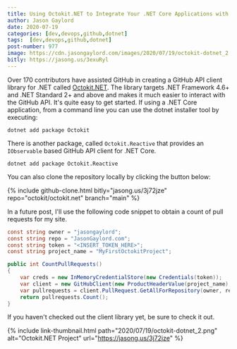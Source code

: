 ```yaml
---
title: Using Octokit.NET to Integrate Your .NET Core Applications with GitHub
author: Jason Gaylord
date: 2020-07-19
categories: [dev,devops,github,dotnet]
tags:  [dev,devops,github,dotnet]
post-number: 977
image: https://cdn.jasongaylord.com/images/2020/07/19/octokit-dotnet_2.png
bitly: https://jasong.us/3exuRyl
---
```


Over 170 contributors have assisted GitHub in creating a GitHub API client library for .NET called [Octokit.NET](https://jasong.us/2B1V3U1). The library targets .NET Framework 4.6+ and .NET Standard 2+ and above and makes it much easier to interact with the GitHub API. It's quite easy to get started. If using a .NET Core application, from a command line you can use the dotnet installer tool by executing:

```shell
dotnet add package Octokit
```

There is another package, called `Octokit.Reactive` that provides an `IObservable` based GitHub API client for .NET Core.

```shell
dotnet add package Octokit.Reactive
```

You can also clone the repository locally by clicking the button below:

{% include github-clone.html bitly="jasong.us/3j72jze" repo="octokit/octokit.net" branch="main" %}

In a future post, I'll use the following code snippet to obtain a count of pull requests for my site.

```csharp
const string owner = "jasongaylord";
const string repo = "JasonGaylord.com";
const string token = "<INSERT_TOKEN_HERE>";
const string project_name = "MyFirstOctokitProject";

public int CountPullRequests()
{
    var creds = new InMemoryCredentialStore(new Credentials(token));
    var client = new GitHubClient(new ProductHeaderValue(project_name), creds);
    var pullrequests = client.PullRequest.GetAllForRepository(owner, repo).Result;
    return pullrequests.Count();
}
```

If you haven't checked out the client library yet, be sure to check it out.

{% include link-thumbnail.html path="2020/07/19/octokit-dotnet_2.png" alt="Octokit.NET Project" url="https://jasong.us/3j72jze" %}